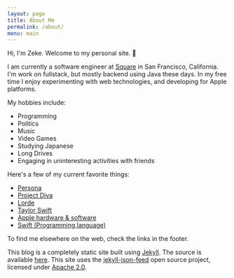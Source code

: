 ```yaml
---
layout: page
title: About Me
permalink: /about/
menu: main
---
```


Hi, I'm Zeke. Welcome to my personal site. 👋

I am currently a software engineer at [Square](https://squareup.com) in San Francisco, California. I'm work on fullstack, but mostly backend using Java these days. In my free time I enjoy experimenting with web technologies, and developing for Apple platforms.

My hobbies include:
+ Programming
+ Politics
+ Music
+ Video Games
+ Studying Japanese
+ Long Drives
+ Engaging in uninteresting activities with friends

Here's a few of my current favorite things:
+ [Persona](https://en.wikipedia.org/wiki/Persona_(series))
+ [Project Diva](https://en.wikipedia.org/wiki/Hatsune_Miku:_Project_DIVA)
+ [Lorde](https://en.wikipedia.org/wiki/Lorde)
+ [Taylor Swift](https://en.wikipedia.org/wiki/Taylor_Swift)
+ [Apple hardware & software](https://apple.com)
+ [Swift (Programming language)](https://swift.org)

To find me elsewhere on the web, check the links in the footer.

This blog is a completely static site built using [Jekyll](https://jekyllrb.com). The source is available [here](https://github.com/ZekeSnider/ZekeSniderDotCom). This site uses the [jekyll-json-feed](https://github.com/vallieres/jekyll-json-feed) open source project, licensed under [Apache 2.0](https://github.com/vallieres/jekyll-json-feed/blob/master/LICENSE).